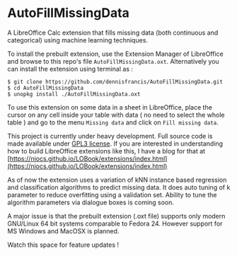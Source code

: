 # AutoFillMissingData

A LibreOffice Calc extension that fills missing data (both continuous and categorical) using machine learning techniques.

To install the prebuilt extension, use the Extension Manager of LibreOffice and browse to this repo's file `AutoFillMissingData.oxt`. Alternatively you can install the extension using terminal as :
```
$ git clone https://github.com/dennisfrancis/AutoFillMissingData.git
$ cd AutoFillMissingData
$ unopkg install ./AutoFillMissingData.oxt
```

To use this extension on some data in a sheet in LibreOffice, place the cursor on any cell inside your table with data ( no need to select the whole table ) and go to the menu `Missing data` and click on `Fill missing data`.


This project is currently under heavy development. Full source code is made available under [GPL3 license](https://www.gnu.org/licenses/gpl-3.0.en.html).
If you are interested in understanding how to build LibreOffice extensions like this, I have a blog for that at [https://niocs.github.io/LOBook/extensions/index.html](https://niocs.github.io/LOBook/extensions/index.html)

As of now the extension uses a variation of kNN instance based regression and classification algorithms to predict missing data. It does auto tuning of k parameter to reduce overfitting using a validation set. Ability to tune the algorithm parameters via dialogue boxes is coming soon.

A major issue is that the prebuilt extension (.oxt file) supports only modern GNU/Linux 64 bit systems comparable to Fedora 24. However support for MS Windows and MacOSX is planned.

Watch this space for feature updates !
